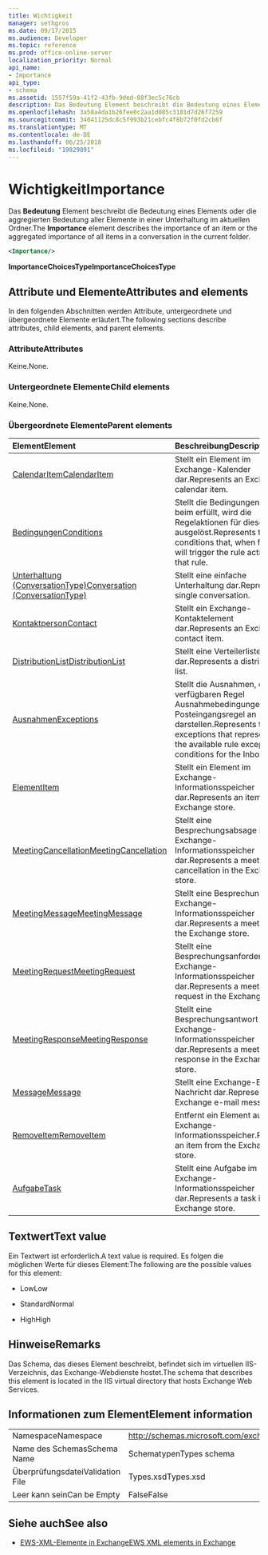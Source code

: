 ```yaml
---
title: Wichtigkeit
manager: sethgros
ms.date: 09/17/2015
ms.audience: Developer
ms.topic: reference
ms.prod: office-online-server
localization_priority: Normal
api_name:
- Importance
api_type:
- schema
ms.assetid: 1557f59a-41f2-43fb-9ded-88f3ec5c76cb
description: Das Bedeutung Element beschreibt die Bedeutung eines Elements oder die aggregierten Bedeutung aller Elemente in einer Unterhaltung im aktuellen Ordner.
ms.openlocfilehash: 3a58a4da1b26fee0c2aa1d085c3181d7d26f7259
ms.sourcegitcommit: 34041125dc8c5f993b21cebfc4f8b72f0fd2cb6f
ms.translationtype: MT
ms.contentlocale: de-DE
ms.lasthandoff: 06/25/2018
ms.locfileid: "19829891"
---
```

# <a name="importance"></a><span data-ttu-id="43520-103">Wichtigkeit</span><span class="sxs-lookup"><span data-stu-id="43520-103">Importance</span></span>

<span data-ttu-id="43520-104">Das **Bedeutung** Element beschreibt die Bedeutung eines Elements oder die aggregierten Bedeutung aller Elemente in einer Unterhaltung im aktuellen Ordner.</span><span class="sxs-lookup"><span data-stu-id="43520-104">The **Importance** element describes the importance of an item or the aggregated importance of all items in a conversation in the current folder.</span></span> 
  
```XML
<Importance/>
```

 <span data-ttu-id="43520-105">**ImportanceChoicesType**</span><span class="sxs-lookup"><span data-stu-id="43520-105">**ImportanceChoicesType**</span></span>
## <a name="attributes-and-elements"></a><span data-ttu-id="43520-106">Attribute und Elemente</span><span class="sxs-lookup"><span data-stu-id="43520-106">Attributes and elements</span></span>

<span data-ttu-id="43520-107">In den folgenden Abschnitten werden Attribute, untergeordnete und übergeordnete Elemente erläutert.</span><span class="sxs-lookup"><span data-stu-id="43520-107">The following sections describe attributes, child elements, and parent elements.</span></span>
  
### <a name="attributes"></a><span data-ttu-id="43520-108">Attribute</span><span class="sxs-lookup"><span data-stu-id="43520-108">Attributes</span></span>

<span data-ttu-id="43520-109">Keine.</span><span class="sxs-lookup"><span data-stu-id="43520-109">None.</span></span>
  
### <a name="child-elements"></a><span data-ttu-id="43520-110">Untergeordnete Elemente</span><span class="sxs-lookup"><span data-stu-id="43520-110">Child elements</span></span>

<span data-ttu-id="43520-111">Keine.</span><span class="sxs-lookup"><span data-stu-id="43520-111">None.</span></span>
  
### <a name="parent-elements"></a><span data-ttu-id="43520-112">Übergeordnete Elemente</span><span class="sxs-lookup"><span data-stu-id="43520-112">Parent elements</span></span>

|<span data-ttu-id="43520-113">**Element**</span><span class="sxs-lookup"><span data-stu-id="43520-113">**Element**</span></span>|<span data-ttu-id="43520-114">**Beschreibung**</span><span class="sxs-lookup"><span data-stu-id="43520-114">**Description**</span></span>|
|:-----|:-----|
|[<span data-ttu-id="43520-115">CalendarItem</span><span class="sxs-lookup"><span data-stu-id="43520-115">CalendarItem</span></span>](calendaritem.md) <br/> |<span data-ttu-id="43520-116">Stellt ein Element im Exchange-Kalender dar.</span><span class="sxs-lookup"><span data-stu-id="43520-116">Represents an Exchange calendar item.</span></span>  <br/> |
|[<span data-ttu-id="43520-117">Bedingungen</span><span class="sxs-lookup"><span data-stu-id="43520-117">Conditions</span></span>](conditions.md) <br/> |<span data-ttu-id="43520-118">Stellt die Bedingungen, die beim erfüllt, wird die Regelaktionen für diese Regel ausgelöst.</span><span class="sxs-lookup"><span data-stu-id="43520-118">Represents the conditions that, when fulfilled, will trigger the rule actions for that rule.</span></span>  <br/> |
|[<span data-ttu-id="43520-119">Unterhaltung (ConversationType)</span><span class="sxs-lookup"><span data-stu-id="43520-119">Conversation (ConversationType)</span></span>](conversation-conversationtype.md) <br/> |<span data-ttu-id="43520-120">Stellt eine einfache Unterhaltung dar.</span><span class="sxs-lookup"><span data-stu-id="43520-120">Represents a single conversation.</span></span>  <br/> |
|[<span data-ttu-id="43520-121">Kontaktperson</span><span class="sxs-lookup"><span data-stu-id="43520-121">Contact</span></span>](contact.md) <br/> |<span data-ttu-id="43520-122">Stellt ein Exchange-Kontaktelement dar.</span><span class="sxs-lookup"><span data-stu-id="43520-122">Represents an Exchange contact item.</span></span>  <br/> |
|[<span data-ttu-id="43520-123">DistributionList</span><span class="sxs-lookup"><span data-stu-id="43520-123">DistributionList</span></span>](distributionlist.md) <br/> |<span data-ttu-id="43520-124">Stellt eine Verteilerliste dar.</span><span class="sxs-lookup"><span data-stu-id="43520-124">Represents a distribution list.</span></span>  <br/> |
|[<span data-ttu-id="43520-125">Ausnahmen</span><span class="sxs-lookup"><span data-stu-id="43520-125">Exceptions</span></span>](exceptions.md) <br/> |<span data-ttu-id="43520-126">Stellt die Ausnahmen, die alle verfügbaren Regel Ausnahmebedingungen für die Posteingangsregel an darstellen.</span><span class="sxs-lookup"><span data-stu-id="43520-126">Represents the exceptions that represent all the available rule exception conditions for the Inbox rule.</span></span>  <br/> |
|[<span data-ttu-id="43520-127">Element</span><span class="sxs-lookup"><span data-stu-id="43520-127">Item</span></span>](item.md) <br/> |<span data-ttu-id="43520-128">Stellt ein Element im Exchange-Informationsspeicher dar.</span><span class="sxs-lookup"><span data-stu-id="43520-128">Represents an item in the Exchange store.</span></span>  <br/> |
|[<span data-ttu-id="43520-129">MeetingCancellation</span><span class="sxs-lookup"><span data-stu-id="43520-129">MeetingCancellation</span></span>](meetingcancellation.md) <br/> |<span data-ttu-id="43520-130">Stellt eine Besprechungsabsage im Exchange-Informationsspeicher dar.</span><span class="sxs-lookup"><span data-stu-id="43520-130">Represents a meeting cancellation in the Exchange store.</span></span>  <br/> |
|[<span data-ttu-id="43520-131">MeetingMessage</span><span class="sxs-lookup"><span data-stu-id="43520-131">MeetingMessage</span></span>](meetingmessage.md) <br/> |<span data-ttu-id="43520-132">Stellt eine Besprechung im Exchange-Informationsspeicher dar.</span><span class="sxs-lookup"><span data-stu-id="43520-132">Represents a meeting in the Exchange store.</span></span>  <br/> |
|[<span data-ttu-id="43520-133">MeetingRequest</span><span class="sxs-lookup"><span data-stu-id="43520-133">MeetingRequest</span></span>](meetingrequest.md) <br/> |<span data-ttu-id="43520-134">Stellt eine Besprechungsanforderung im Exchange-Informationsspeicher dar.</span><span class="sxs-lookup"><span data-stu-id="43520-134">Represents a meeting request in the Exchange store.</span></span>  <br/> |
|[<span data-ttu-id="43520-135">MeetingResponse</span><span class="sxs-lookup"><span data-stu-id="43520-135">MeetingResponse</span></span>](meetingresponse.md) <br/> |<span data-ttu-id="43520-136">Stellt eine Besprechungsantwort im Exchange-Informationsspeicher dar.</span><span class="sxs-lookup"><span data-stu-id="43520-136">Represents a meeting response in the Exchange store.</span></span>  <br/> |
|[<span data-ttu-id="43520-137">Message</span><span class="sxs-lookup"><span data-stu-id="43520-137">Message</span></span>](message-ex15websvcsotherref.md) <br/> |<span data-ttu-id="43520-138">Stellt eine Exchange-E-Mail-Nachricht dar.</span><span class="sxs-lookup"><span data-stu-id="43520-138">Represents an Exchange e-mail message.</span></span>  <br/> |
|[<span data-ttu-id="43520-139">RemoveItem</span><span class="sxs-lookup"><span data-stu-id="43520-139">RemoveItem</span></span>](removeitem.md) <br/> |<span data-ttu-id="43520-140">Entfernt ein Element aus dem Exchange-Informationsspeicher.</span><span class="sxs-lookup"><span data-stu-id="43520-140">Removes an item from the Exchange store.</span></span>  <br/> |
|[<span data-ttu-id="43520-141">Aufgabe</span><span class="sxs-lookup"><span data-stu-id="43520-141">Task</span></span>](task.md) <br/> |<span data-ttu-id="43520-142">Stellt eine Aufgabe im Exchange-Informationsspeicher dar.</span><span class="sxs-lookup"><span data-stu-id="43520-142">Represents a task in the Exchange store.</span></span>  <br/> |
   
## <a name="text-value"></a><span data-ttu-id="43520-143">Textwert</span><span class="sxs-lookup"><span data-stu-id="43520-143">Text value</span></span>

<span data-ttu-id="43520-144">Ein Textwert ist erforderlich.</span><span class="sxs-lookup"><span data-stu-id="43520-144">A text value is required.</span></span> <span data-ttu-id="43520-145">Es folgen die möglichen Werte für dieses Element:</span><span class="sxs-lookup"><span data-stu-id="43520-145">The following are the possible values for this element:</span></span>
  
- <span data-ttu-id="43520-146">Low</span><span class="sxs-lookup"><span data-stu-id="43520-146">Low</span></span>
    
- <span data-ttu-id="43520-147">Standard</span><span class="sxs-lookup"><span data-stu-id="43520-147">Normal</span></span>
    
- <span data-ttu-id="43520-148">High</span><span class="sxs-lookup"><span data-stu-id="43520-148">High</span></span>
    
## <a name="remarks"></a><span data-ttu-id="43520-149">Hinweise</span><span class="sxs-lookup"><span data-stu-id="43520-149">Remarks</span></span>

<span data-ttu-id="43520-150">Das Schema, das dieses Element beschreibt, befindet sich im virtuellen IIS-Verzeichnis, das Exchange-Webdienste hostet.</span><span class="sxs-lookup"><span data-stu-id="43520-150">The schema that describes this element is located in the IIS virtual directory that hosts Exchange Web Services.</span></span>
  
## <a name="element-information"></a><span data-ttu-id="43520-151">Informationen zum Element</span><span class="sxs-lookup"><span data-stu-id="43520-151">Element information</span></span>

|||
|:-----|:-----|
|<span data-ttu-id="43520-152">Namespace</span><span class="sxs-lookup"><span data-stu-id="43520-152">Namespace</span></span>  <br/> |http://schemas.microsoft.com/exchange/services/2006/types  <br/> |
|<span data-ttu-id="43520-153">Name des Schemas</span><span class="sxs-lookup"><span data-stu-id="43520-153">Schema Name</span></span>  <br/> |<span data-ttu-id="43520-154">Schematypen</span><span class="sxs-lookup"><span data-stu-id="43520-154">Types schema</span></span>  <br/> |
|<span data-ttu-id="43520-155">Überprüfungsdatei</span><span class="sxs-lookup"><span data-stu-id="43520-155">Validation File</span></span>  <br/> |<span data-ttu-id="43520-156">Types.xsd</span><span class="sxs-lookup"><span data-stu-id="43520-156">Types.xsd</span></span>  <br/> |
|<span data-ttu-id="43520-157">Leer kann sein</span><span class="sxs-lookup"><span data-stu-id="43520-157">Can be Empty</span></span>  <br/> |<span data-ttu-id="43520-158">False</span><span class="sxs-lookup"><span data-stu-id="43520-158">False</span></span>  <br/> |
   
## <a name="see-also"></a><span data-ttu-id="43520-159">Siehe auch</span><span class="sxs-lookup"><span data-stu-id="43520-159">See also</span></span>



- [<span data-ttu-id="43520-160">EWS-XML-Elemente in Exchange</span><span class="sxs-lookup"><span data-stu-id="43520-160">EWS XML elements in Exchange</span></span>](ews-xml-elements-in-exchange.md)

